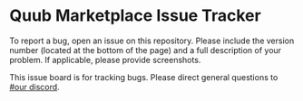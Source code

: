 # Quub Marketplace Issue Tracker

To report a bug, open an issue on this repository. Please include the version number (located at the bottom of the page) and a full description of your problem. If applicable, please provide screenshots.

This issue board is for tracking bugs. Please direct general questions to [#our discord](https://discordapp.com/invite/MTdTrZ3).
